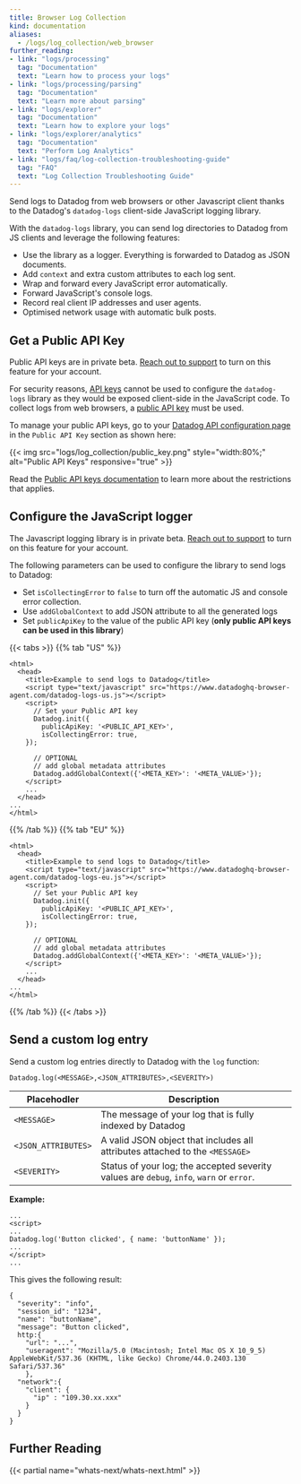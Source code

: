 ```yaml
---
title: Browser Log Collection
kind: documentation
aliases:
  - /logs/log_collection/web_browser
further_reading:
- link: "logs/processing"
  tag: "Documentation"
  text: "Learn how to process your logs"
- link: "logs/processing/parsing"
  tag: "Documentation"
  text: "Learn more about parsing"
- link: "logs/explorer"
  tag: "Documentation"
  text: "Learn how to explore your logs"
- link: "logs/explorer/analytics"
  tag: "Documentation"
  text: "Perform Log Analytics"
- link: "logs/faq/log-collection-troubleshooting-guide"
  tag: "FAQ"
  text: "Log Collection Troubleshooting Guide"
---
```




Send logs to Datadog from web browsers or other Javascript client thanks to the Datadog's `datadog-logs` client-side JavaScript logging library.

With the `datadog-logs` library, you can send log directories to Datadog from JS clients and leverage the following features:

* Use the library as a logger. Everything is forwarded to Datadog as JSON documents.
* Add `context` and extra custom attributes to each log sent.
* Wrap and forward every JavaScript error automatically.
* Forward JavaScript's console logs.
* Record real client IP addresses and user agents.
* Optimised network usage with automatic bulk posts.

## Get a Public API Key

<div class="alert alert-warning">
Public API keys are in private beta. <a href="https://docs.datadoghq.com/help/">Reach out to support</a> to turn on this feature for your account.
</div>

For security reasons, [API keys][1] cannot be used to configure the `datadog-logs` library as they would be exposed client-side in the JavaScript code. To collect logs from web browsers, a [public API key][2] must be used.

To manage your public API keys, go to your [Datadog API configuration page][3] in the `Public API Key` section as shown here:

{{< img src="logs/log_collection/public_key.png" style="width:80%;" alt="Public API Keys" responsive="true" >}}

Read the [Public API keys documentation][2] to learn more about the restrictions that applies.

## Configure the JavaScript logger

<div class="alert alert-warning">
The Javascript logging library is in private beta. <a href="https://docs.datadoghq.com/help/">Reach out to support</a> to turn on this feature for your account.
</div>

The following parameters can be used to configure the library to send logs to Datadog:

* Set `isCollectingError` to `false` to turn off the automatic JS and console error collection.
* Use `addGlobalContext` to add JSON attribute to all the generated logs
* Set `publicApiKey` to the value of the public API key (**only public API keys can be used in this library**)

{{< tabs >}}
{{% tab "US" %}}

```
<html>
  <head>
    <title>Example to send logs to Datadog</title>
    <script type="text/javascript" src="https://www.datadoghq-browser-agent.com/datadog-logs-us.js"></script>
    <script>
      // Set your Public API key
      Datadog.init({
        publicApiKey: '<PUBLIC_API_KEY>',
        isCollectingError: true,
    });

      // OPTIONAL
      // add global metadata attributes
      Datadog.addGlobalContext({'<META_KEY>': '<META_VALUE>'});
    </script>
    ...
  </head>
...
</html>
```

{{% /tab %}}
{{% tab "EU" %}}

```
<html>
  <head>
    <title>Example to send logs to Datadog</title>
    <script type="text/javascript" src="https://www.datadoghq-browser-agent.com/datadog-logs-eu.js"></script>
    <script>
      // Set your Public API key
      Datadog.init({
        publicApiKey: '<PUBLIC_API_KEY>',
        isCollectingError: true,
    });

      // OPTIONAL
      // add global metadata attributes
      Datadog.addGlobalContext({'<META_KEY>': '<META_VALUE>'});
    </script>
    ...
  </head>
...
</html>
```

{{% /tab %}}
{{< /tabs >}}

## Send a custom log entry

Send a custom log entries directly to Datadog with the `log` function:

```
Datadog.log(<MESSAGE>,<JSON_ATTRIBUTES>,<SEVERITY>)
```

| Placehodler         | Description                                                                             |
| ------              | -------                                                                                 |
| `<MESSAGE>`         | The message of your log that is fully indexed by Datadog                                |
| `<JSON_ATTRIBUTES>` | A valid JSON object that includes all attributes attached to the `<MESSAGE>`            |
| `<SEVERITY>`        | Status of your log; the accepted severity values are `debug`, `info`, `warn` or `error`. |

**Example:**

```
...
<script>
...
Datadog.log('Button clicked', { name: 'buttonName' });
...
</script>
...
```

This gives the following result:

```
{
  "severity": "info",
  "session_id": "1234", 
  "name": "buttonName",
  "message": "Button clicked",
  http:{
    "url": "...",
    "useragent": "Mozilla/5.0 (Macintosh; Intel Mac OS X 10_9_5) AppleWebKit/537.36 (KHTML, like Gecko) Chrome/44.0.2403.130 Safari/537.36"
    },
  "network":{
    "client": {
      "ip" : "109.30.xx.xxx"
    }
  }
}  
```

## Further Reading

{{< partial name="whats-next/whats-next.html" >}}

[1]: https://docs.datadoghq.com/account_management/faq/api-app-key-management/#api-keys
[2]: https://docs.datadoghq.com/account_management/faq/api-app-key-management/#public-api-keys
[3]: https://app.datadoghq.com/account/settings#api
